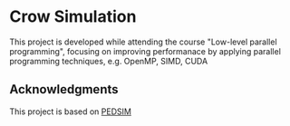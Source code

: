 
# Crow Simulation

This project is developed while attending the course "Low-level parallel programming", focusing on improving performanace by 
applying parallel programming techniques, e.g. OpenMP, SIMD, CUDA

## Acknowledgments
This project is based on [PEDSIM](http://pedsim.silmaril.org/)
